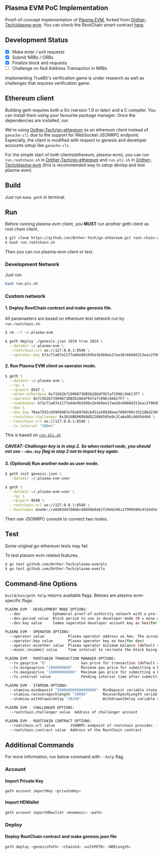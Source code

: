 ## Plasma EVM PoC Implementation

Proof-of-concept Implementation of [Plasma EVM](https://hackmd.io/s/HyZ2ms8EX), forked from [Onther-Tech/plasma-evm](https://github.com/Onther-Tech/plasma-evm). You can check the RootChain smart contract [here](https://github.com/Onther-Tech/plasma-evm-contracts).


## Development Status
- [x] Make enter / exit requests
- [x] Submit NRBs / ORBs
- [x] Finalize block and requests
- [ ] Challenge on Null Address Transaction in NRBs

Implementing TrueBit's verification game is under research as well as challenges that requires verification game.


## Ethereum client
Building geth requires both a Go (version 1.9 or later) and a C compiler.
You can install them using your favourite package manager.
Once the dependencies are installed, run

We're using [Onther-Tech/go-ethereum](https://github.com/Onther-Tech/go-ethereum) as an ethereum client instead of `ganache-cli` due to the support for WebSocket JSONRPC endpoint. Especially, the client is modified with respect to genesis and developer accounts setup like `ganache-cli`.

For the simple start of both clients(ethereum, plasma-evm), you can run `run.rootchain.sh` in [Onther-Tech/go-ethereum](https://github.com/Onther-Tech/go-ethereum) and `run.pls.sh` in [Onther-Tech/plasma-evm](https://github.com/Onther-Tech/plasma-evm) (this is recommended way to setup devlop and test plasma-evm).


## Build

Just run `make geth` in terminal.

## Run

Before running plasma-evm client, you **MUST** run another geth client as root chain client.

```bash
$ git clone https://github.con/Onther-Tech/go-ethereum.git root-chain-geth && cd root-chain-geth
$ bash run.rootchain.sh
```
Then you can run plasma-evm client or test.

### Development Network
Just run
```bash
bash run.pls.sh
```

### Custom network

#### 1. Deploy RootChain contract and make genesis file.
All paramaeters are based on ethereum test network run by `run.rootchain.sh`.

```bash
$ rm -rf ~/.plasma-evm

$ geth deploy ./genesis.json 1019 true 1024 \
  --datadir ~/.plasma-evm \
  --rootchain.url ws://127.0.0.1:8546 \
  --operator.key b71c71a67e1177ad4e901695e1b4b9ee17ae16c6668d313eac2f96dbcda3f291
```

#### 2. Run Plasma EVM client as operator mode.
```bash
$ geth \
  --datadir ~/.plasma-evm \
  --rpc \
  --rpcport 8547 \
  --miner.etherbase 0x71562b71999873DB5b286dF957af199Ec94617F7 \
  --operator 0x71562b71999873DB5b286dF957af199Ec94617F7 \
  --nodekeyhex b71c71a67e1177ad4e901695e1b4b9ee17ae16c6668d313eac2f96dbcda3f49b\
  --dev \
  --dev.key 78ae75d1cd5960d87e76a69760cb451a58928eee7890780c352186d23094a114 \
  --rootchain.challenger 0x3616BE06D68dD22886505e9c2CaAa9EcA84564b8 \
  --rootchain.url ws://127.0.0.1:8546 \
  --tx.interval "300ms"
```
This is based on [`run.pls.sh`](./run.pls.sh)

##### CAVEAT: Challenger key is in step 2. So when restart node, you should not use `--dev.key` flag in step 2 not to import key again.

#### 3. (Optional) Run another node as user mode.
```bash
$ geth init genesis.json \
  --datadir ~/.plasma-evm-user

$ geth \
  --datadir ~/.plasma-evm-user \
  --rpc \
  --rpcport 8548 \
  --rootchain.url ws://127.0.0.1:8546 \
  --bootnodes enode://a8d63d4760dbcd8656b8a61f28eb246c2f990949cd7a5d2efe483caa05a5381a61cfb30eb8622f4cb0909a6e94a82b7505fb5b2cd737398860f9369b3a8522ca@127.0.0.1:30305?discport=30305
```

Then use JSONRPC console to connect two nodes.

## Test

Some original go-ethereum tests may fail.


To test plasam-evm related features,
```bash
$ go test github.com/Onther-Tech/plasma-evm/pls
$ go test github.com/Onther-Tech/plasma-evm/tx
```


## Command-line Options

`build/bin/geth help` returns available flags. Belows are plasma-evm-specific flags.

```bash
PLASMA EVM - DEVELOPMENT MODE OPTIONS:
  --dev               Ephemeral proof-of-authority network with a pre-funded developer account, mining enabled
  --dev.period value  Block period to use in developer mode (0 = mine only if transaction pending) (default: 0)
  --dev.key value     Comma seperated developer account key as hex(for dev)

PLASMA EVM - OPERATOR OPTIONS:
  --operator value           Plasma operator address as hex. The account should be unlock by using --unlock
  --operator.key value       Plasma operator key as hex(for dev)
  --operator.minether value  Plasma operator minimum balance (default = 0.5 ether) (default: "0.5")
  --miner.recommit value     Time interval to recreate the block being mined (default: 3s)

PLASMA EVM - ROOTCHAIN TRANSACTION MANAGER OPTIONS:
  --tx.gasprice "0"                Gas price for transaction (default = 10 Gwei)
  --tx.mingasprice "1000000000"    Minimum gas price for submitting a block (default = 1 Gwei)
  --tx.maxgasprice "100000000000"  Maximum gas price for submitting a block (default = 100 Gwei)
  --tx.interval value              Pending interval time after submitting a block (default = 10s). If block submit transaction is not mined in 2 intervals, gas price will be adjusted. See https://golang.org/pkg/time/#ParseDuration (default: 10s)

PLASMA EVM - STAMINA OPTIONS:
  --stamina.mindeposit "500000000000000000"  MinDeposit variable state of stamina contract
  --stamina.recoverepochlength "10080"       RecoverEpochLength variable state of stamina contract
  --stamina.withdrawaldelay "30240"          WithdrawalDelay variable state of stamina contract

PLASMA EVM - CHALLENGER OPTIONS:
  --rootchain.challenger value  Address of challenger account

PLASMA EVM - ROOTCHAIN CONTRACT OPTIONS:
  --rootchain.url value       JSONRPC endpoint of rootchain provider. If URL is empty, ignore the provider.
  --rootchain.contract value  Address of the RootChain contract
```

## Additional Commands
For more information, run below command with `--help` flag.

### Account

#### Import Private Key
```bash
geth account importKey <privateKey>
```

#### Import HDWallet
```bash
geth account importHDwallet <mnemonic> <path>
```

### Deploy
#### Deploy RootChain contract and make genesis.json file
```bash
geth deploy <genesisPath> <chainId> <withPETH> <NRELength>
```


